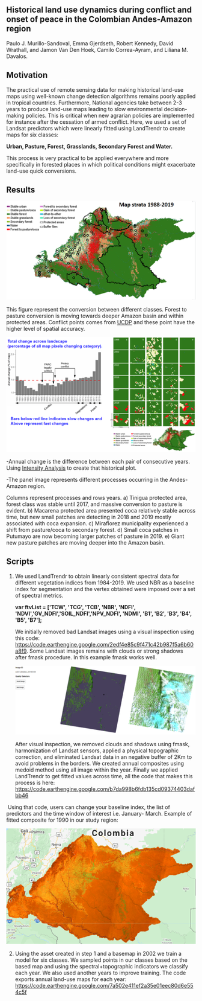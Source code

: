 ## **Historical land use dynamics during conflict and onset of peace in the Colombian Andes-Amazon region**

Paulo J. Murillo-Sandoval, Emma Gjerdseth, Robert Kennedy, David Wrathall, and Jamon Van Den Hoek, Camilo Correa-Ayram, and Liliana M. Davalos.



## Motivation

The practical use of remote sensing data for making historical land-use maps using well-known change detection algorithms remains poorly applied in tropical countries. Furthermore, National agencies take between 2-3 years to produce land-use maps leading to slow environmental decision-making policies. This is critical when new agrarian policies are implemented for instance after the cessation of armed conflict. Here, we used a set of Landsat predictors which were linearly fitted using LandTrendr to create maps for six classes:

**Urban, Pasture, Forest, Grasslands, Secondary Forest and Water.**

This process is very practical to be applied everywhere and more specifically in forested places in which political conditions might exacerbate land-use quick conversions.

## Results

![](img/fig1.PNG)



This figure represent the conversion between different classes. Forest to pasture conversion is moving towards deeper Amazon basin and within protected areas. Conflict points comes from [UCDP](https://ucdp.uu.se) and these point have the higher level of spatial accuracy.



![](img/fig2.PNG)



-Annual change is the difference between each pair of consecutive years. Using [Intensity Analysis](www.rdocumentation.org/packages/intensity.analysis/versions/0.1.6link-address) to create that historical plot. 

-The panel image represents different processes occurring in the Andes-Amazon region. 

Columns represent processes and rows years. a) Tinigua protected area, forest class was stable until 2017, and massive conversion to pasture is evident. b) Macarena protected area presented coca relatively stable across time, but new small patches are detecting in 2018 and 2019 mostly associated with coca expansion. c) Miraflorez municipality experienced a shift from pasture/coca to secondary forest. d) Small coca patches in Putumayo are now becoming larger patches of pasture in 2019. e) Giant new pasture patches are moving deeper into the Amazon basin.



## Scripts

1. We used LandTrendr to obtain linearly consistent spectral data for different vegetation indices from 1984-2019. We used NBR as a baseline index for segmentation and the vertex obtained were imposed over a set of spectral metrics. 

   **var ftvList = ['TCW', 'TCG', 'TCB', 'NBR', 'NDFI', 'NDVI','GV_NDFI','SOIL_NDFI','NPV_NDFI', 'NDMI', 'B1', 'B2', 'B3', 'B4', 'B5', 'B7'];**

   We initially removed bad Landsat images using a visual inspection using this code: https://code.earthengine.google.com/2edf4e85c9f471c42b987f5a6b60a8f9. Some Landsat images remains with clouds or strong shadows after fmask procedure. In this example fmask works well.

   

   ![](img/goodbad.PNG)

   

   After visual inspection, we removed clouds and shadows using fmask, harmonization of Landsat sensors, applied a physical topographic correction, and eliminated Landsat data in an negative buffer of 2Km to avoid problems in the borders. We created annual composites using medoid method using all image within the year. Finally we applied LandTrendr to get fitted values across time, all the code that makes this process is here: https://code.earthengine.google.com/b7da998b6fdb135cd09374403dafbb46



​		Using that code, users can change your baseline index, the list of predictors and the time window of interest i.e. January- 		   		March.   Example of fitted composite for 1990 in our study region:

![](img/visualization.PNG)



2. Using the asset created in step 1 and a basemap in 2002 we train a model for six classes. We sampled points in our classes based on the based map and using the spectral+topographic indicators we classify each year. We also used another years to improve training. The code exports annual land-use maps for each year: https://code.earthengine.google.com/7a502e411ef2a35e01eec80d6e554c5f
